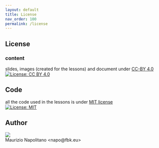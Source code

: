 ```yaml
---
layout: default
title: License
nav_order: 100
permalink: /license
---
```

## License
### content
slides, images (created for the lessons) and document under [CC-BY 4.0](https://creativecommons.org/licenses/by/4.0/)<br/>
 [![License: CC BY 4.0](https://licensebuttons.net/l/by/4.0/80x15.png)](https://creativecommons.org/licenses/by/4.0/)
 
## Code
all the code used in the lessons is under [MIT license](https://github.com/napo/geospatial_course_unitn/blob/master/LICENSE)<br/>
[![License: MIT](https://img.shields.io/badge/License-MIT-yellow.svg)](https://opensource.org/licenses/MIT)


## Author
![](https://avatars0.githubusercontent.com/u/69814?s=200)<br/>
Maurizio Napolitano <napo&#64;fbk.eu>



